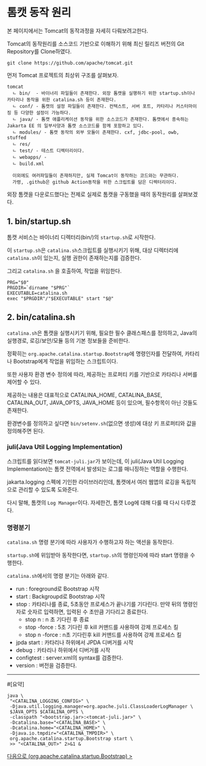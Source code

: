 # 톰캣 동작 원리
본 페이지에서는 Tomcat의 동작과정을 자세히 다뤄보려고한다.

Tomcat의 동작원리를 소스코드 기반으로 이해하기 위해 최신 릴리즈 버전의 Git Repository를 Clone하였다.
```shell
git clone https://github.com/apache/tomcat.git
```

먼저 Tomcat 프로젝트의 최상위 구조를 살펴보자.
```
tomcat
  ㄴ bin/  - 바이너리 파일들이 존재한다. 외장 톰캣을 실행하기 위한 startup.sh이나 카타리나 동작을 위한 catalina.sh 등이 존재한다.
  ㄴ conf/ - 톰캣의 설정 파일들이 존재한다. 컨텍스트, 서버 포트, 카타리나 커스터마이징 등 다양한 설정이 가능하다.
  ㄴ java/ - 톰캣 애플리케이션 동작을 위한 소스코드가 존재한다. 톰캣에서 종속하는 Jakarta EE 의 일부사양과 톰캣 소스코드를 함께 포함하고 있다.
  ㄴ modules/ - 톰캣 동작의 외부 모듈이 존재한다. cxf, jdbc-pool, owb, stuffed
  ㄴ res/
  ㄴ test/ - 테스트 디렉터리이다.
  ㄴ webapps/ - 
  ㄴ build.xml
  
  이외에도 여러파일들이 존재하지만, 실제 Tomcat이 동작하는 코드와는 무관하다.
  가령, .github은 github Action동작을 위한 스크립트를 담은 디렉터리이다.
```

외장 톰캣을 다운로드했다는 전제로 실제로 톰캣을 구동했을 때의 동작원리를 살펴보겠다.

## 1. bin/startup.sh
톰캣 서비스는 바이너리 디렉터리(bin/)의 `startup.sh`로 시작한다. 

이 `startup.sh`은 `catalina.sh`스크립트를 실행시키기 위해, 대상 디렉터리에 `catalina.sh`이 있는지, 실행 권한이 존재하는지를 검증한다.

그리고 `catalina.sh` 을 호출하여, 작업을 위임한다.
```shell
PRG="$0"
PRGDIR=`dirname "$PRG"`
EXECUTABLE=catalina.sh
exec "$PRGDIR"/"$EXECUTABLE" start "$@"
```

## 2. bin/catalina.sh
`catalina.sh`은 톰캣을 실행시키기 위해, 필요한 필수 클래스패스를 정의하고, Java의 실행경로, 로깅/보안/모듈 등의 기본 정보들을 준비한다.

정확히는 `org.apache.catalina.startup.Bootstrap`에 명령인자를 전달하여, 카타리나 Bootstrap에게 작업을 위임하는 스크립트이다.

또한 사용자 환경 변수 정의에 따라, 제공하는 프로퍼티 키를 기반으로 카타리나 서버를 제어할 수 있다.

제공하는 내용은 대표적으로 CATALINA_HOME, CATALINA_BASE, CATALINA_OUT, JAVA_OPTS, JAVA_HOME 등이 있으며,
필수항목이 아닌 것들도 존재한다.

환경변수를 정의하고 싶다면 `bin/setenv.sh`(없으면 생성)에 대상 키 프로퍼티와 값을 정의해주면 된다.

### juli(Java Util Logging Implementation)
스크립트를 읽다보면 `tomcat-juli.jar`가 보이는데, 이 juli(Java Util Logging Implementation)는 톰캣 전역에서 발생되는 로그를 매니징하는 역할을 수행한다.

jakarta.logging 스펙에 기인한 라이브러리인데, 톰캣에서 여러 웹앱의 로깅을 독립적으로 관리할 수 있도록 도와준다.

다시 말해, 톰캣의 `Log Manager`이다. 자세한건, 톰캣 Log에 대해 다룰 때 다시 다루겠다.

### 명령분기

`catalina.sh` 명령 분기에 따라 사용자가 수행하고자 하는 액션을 동작한다.

`startup.sh`에 위임받아 동작한다면, `startup.sh`의 명령인자에 따라 start 명령을 수행한다.

`catalina.sh`에서의 명령 분기는 아래와 같다.
- run : foreground로 Bootstrap 시작
- start : Backgroupd로 Bootstrap 시작
- stop : 카타리나를 종료, 5초동안 프로세스가 끝나기를 기다린다. 만약 뒤의 명령인자로 숫자르 입력하면, 입력된 수 초만큼 기다리고 종료한다.
  - stop n : n 초 기다린 후 종료
  - stop -force : 5초 기다린 후 kill 커맨드를 사용하여 강제 프로세스 킬
  - stop n -force : n초 기다린후 kill 커맨드를 사용하여 강제 프로세스 킬
- jpda start : 카타리나 하위에서 JPDA 디버거를 시작
- debug : 카타리나 하위에서 디버거를 시작
- configtest : server.xml의 syntax를 검증한다.
- version : 버전을 검증한다.

---
#[요약]
```shell
java \
 "<CATALINA_LOGGING_CONFIG>" \
 -Djava.util.logging.manager=org.apache.juli.ClassLoaderLogManager \
 $JAVA_OPTS $CATALINA_OPTS \
 -classpath "<bootstrap.jar>:<tomcat-juli.jar>" \
 -Dcatalina.base="<CATALINA_BASE>" \
 -Dcatalina.home="<CATALINA_HOME>" \
 -Djava.io.tmpdir="<CATALINA_TMPDIR>" \
 org.apache.catalina.startup.Bootstrap start \
 >> "<CATALINA_OUT>" 2>&1 &
```

[다음으로 (org.apache.catalina.startup.Bootstrap) > ](03.org.apache.catalina.startup.Bootstrap.java.md)